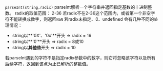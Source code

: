`parseInt(string,radix)`
parseInt解析一个字符串并返回指定基数的十进制整数。
radix的取值范围： 2-36
若radix不在2-36这个范围内，或者第一个非空字符不能转换成数字，则返回`NaN`
若radix未指定、0、undefined 会有几种不同的处理情况：  
- string以**'0X'、'0x'**开头 => radix  = 16
- string以**'0'**开头 => radix  = 8或10
- string以**其他值**开头 => radix  = 10

若parseInt遇到的字符不是指定radix参数中的数字，则它将忽略该字符以及所有后续字符，返回到该点为止已解析的整数值。